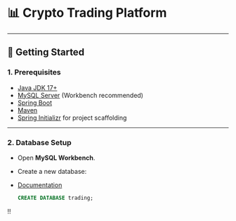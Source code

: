 # 📊 Crypto Trading Platform

---

## 🚀 Getting Started

### 1. Prerequisites

- [Java JDK 17+](https://docs.oracle.com/en/java/javase/17/)
- [MySQL Server](https://dev.mysql.com/downloads/shell/) (Workbench recommended)
- [Spring Boot](https://docs.spring.io/spring-boot/index.html)
- [Maven](https://maven.apache.org/)
- [Spring Initializr](https://start.spring.io/) for project scaffolding

---

### 2. Database Setup

- Open **MySQL Workbench**.
- Create a new database:
- [Documentation](https://spring.io/guides/gs/accessing-data-mysql)

  ```sql
  CREATE DATABASE trading;

!!
